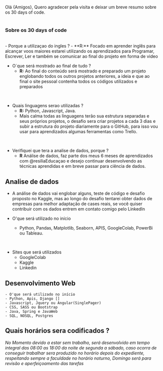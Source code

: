 Olá {Amigos}, Quero agradecer  pela visita e deixar um breve resumo sobre os 30 days of code.  
<br>
<br>

### Sobre os 30 days of code
<br>
- Porque a utilizaçao do ingles ?
    - **R:**  Focado em aprender inglês para alcançar voos maiores estarei utilizando os aprendizados para Programar, Escrever, Ler e também se comunicar ao final do projeto em forma de video 
<br>

- O`que será mostrado ao final de tudo ? 
    - **R:** Ao final do conteúdo será mostrado e preparado um projeto englobando todos os outros projetos anteriores, a ideia e que ao final o site pessoal contenha todos os códigos utilizados e preparados
<br>

- Quais linguagens serao utilizadas ? 
    - **R:**  Python, Javascript, Java.
    - Mais calma todas as linguagens terão sua estrutura  separadas e seus próprios projetos, o desafio sera criar 
    projetos a cada 3 dias e subir a estrutura do projeto diariamente para o GitHub, para isso vou usar para aprendizados algumas ferramentas como Trello.
<br>

- Verifiquei que tera a analise de dados, porque ? 
  - **R** Análise de dados, faz parte dos meus 6 meses de aprendizados com @resiliaEducaçao e desejo continuar desenvolvendo as técnicas aprendidas e em breve passar para ciência de dados.


## Analise de dados 

- A análise de dados vai englobar alguns, teste de código e desafio proposto no Kaggle, mas ao longo do desafio tentarei obter dados de empresas para melhor adaptação de cases reais, se você quiser contribuir com os dados entrem em contato comigo pelo LinkedIn 

- O'que será utilizado no início
    - Python, Pandas, Matplotlib, Seaborn, APIS, GoogleColab, PowerBi ou Tableau. 
<br>

- Sites que será utilizados 
    - GoogleColab 
    - Kaggle 
    - Linkedin 

## Desenvolvimento Web 
    - O'que será utilizado no início
    - Python, Apis, Django []
    - Javascript, Jquery ou Angular(SinglePager)
    - CSS, SASS ou Bootstrap 
    - Java, Spring e JavaWeb 
    - SQL, NOSQL, Postgres



## Quais horários sera codificados ? 
 *No Momento devido a estar sem trabalho, será desenvolvido em tempo integral das 08:00 as 18:00 da noite de segunda a sábado, caso ocorra de conseguir trabalhar sera produzido no horário depois do expediente, respeitando sempre a faculdade no horário noturno, Domingo será para revisão e aperfeiçoamento das tarefas* 
